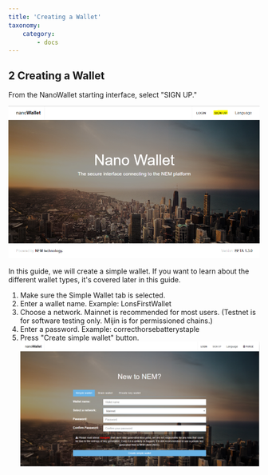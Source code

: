 ```yaml
---
title: 'Creating a Wallet'
taxonomy:
    category:
        - docs
---
```


## 2 Creating a Wallet
From the NanoWallet starting interface, select "SIGN UP."

![](Sign%20Up.png)

In this guide, we will create a simple wallet. If you want to learn about the different wallet types, it's covered later in this guide.

1. Make sure the Simple Wallet tab is selected.
2. Enter a wallet name. Example: LonsFirstWallet
3. Choose a network. Mainnet is recommended for most users. (Testnet is for software testing only. Mijin is for permissioned chains.)
4. Enter a password. Example: correcthorsebatterystaple
5. Press "Create simple wallet" button.
![](Signup.PNG)
